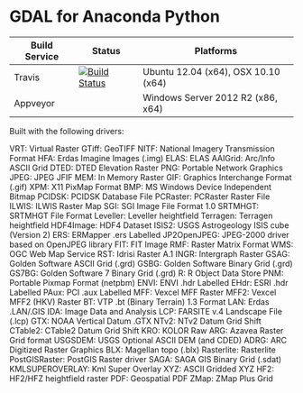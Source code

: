 # GDAL for Anaconda Python

| Build Service  | Status | Platforms |
| -------------- | ------ | --------- |
| Travis         |[![Build Status](https://travis-ci.org/USGS-Astrogeology/conda-gdal.svg?branch=master)](https://travis-ci.org/USGS-Astrogeology/conda-gdal)| Ubuntu 12.04 (x64), OSX 10.10 (x64) |
| Appveyor       |  | Windows Server 2012 R2 (x86, x64) |

Built with the following drivers:

VRT: Virtual Raster
  GTiff: GeoTIFF
  NITF: National Imagery Transmission Format
  HFA: Erdas Imagine Images (.img)
  ELAS: ELAS
  AAIGrid: Arc/Info ASCII Grid
  DTED: DTED Elevation Raster
  PNG: Portable Network Graphics
  JPEG: JPEG JFIF
  MEM: In Memory Raster
  GIF: Graphics Interchange Format (.gif)
  XPM: X11 PixMap Format
  BMP: MS Windows Device Independent Bitmap
  PCIDSK: PCIDSK Database File
  PCRaster: PCRaster Raster File
  ILWIS: ILWIS Raster Map
  SGI: SGI Image File Format 1.0
  SRTMHGT: SRTMHGT File Format
  Leveller: Leveller heightfield
  Terragen: Terragen heightfield
  HDF4Image: HDF4 Dataset
  ISIS2: USGS Astrogeology ISIS cube (Version 2)
  ERS: ERMapper .ers Labelled
  JP2OpenJPEG: JPEG-2000 driver based on OpenJPEG library
  FIT: FIT Image
  RMF: Raster Matrix Format
  WMS: OGC Web Map Service
  RST: Idrisi Raster A.1
  INGR: Intergraph Raster
  GSAG: Golden Software ASCII Grid (.grd)
  GSBG: Golden Software Binary Grid (.grd)
  GS7BG: Golden Software 7 Binary Grid (.grd)
  R: R Object Data Store
  PNM: Portable Pixmap Format (netpbm)
  ENVI: ENVI .hdr Labelled
  EHdr: ESRI .hdr Labelled
  PAux: PCI .aux Labelled
  MFF: Vexcel MFF Raster
  MFF2: Vexcel MFF2 (HKV) Raster
  BT: VTP .bt (Binary Terrain) 1.3 Format
  LAN: Erdas .LAN/.GIS
  IDA: Image Data and Analysis
  LCP: FARSITE v.4 Landscape File (.lcp)
  GTX: NOAA Vertical Datum .GTX
  NTv2: NTv2 Datum Grid Shift
  CTable2: CTable2 Datum Grid Shift
  KRO: KOLOR Raw
  ARG: Azavea Raster Grid format
  USGSDEM: USGS Optional ASCII DEM (and CDED)
  ADRG: ARC Digitized Raster Graphics
  BLX: Magellan topo (.blx)
  Rasterlite: Rasterlite
  PostGISRaster: PostGIS Raster driver
  SAGA: SAGA GIS Binary Grid (.sdat)
  KMLSUPEROVERLAY: Kml Super Overlay
  XYZ: ASCII Gridded XYZ
  HF2: HF2/HFZ heightfield raster
  PDF: Geospatial PDF
  ZMap: ZMap Plus Grid
